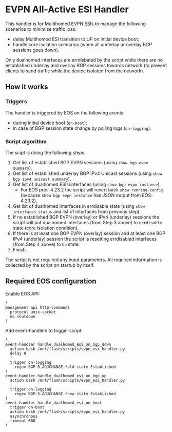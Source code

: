 # EVPN All-Active ESI Handler

This handler is for Multihomed EVPN ESIs to manage the following scenarios to minimize traffic loss:
 - delay Multihomed ESI transition to UP on initial device boot;
 - handle core isolation scenarios (when all underlay or overlay BGP sessions goes down).

Only dualhomed interfaces are errdisbaled by the script while there are no established underlay and overlay BGP sessions towards network (to prevent clients to send traffic while the device isolated from the network).

## How it works

### Triggers
The handler is triggered by EOS on the following events:
 - during initial device boot (`on-boot`);
 - in case of BGP session state change by polling logs (`on-logging`).

### Script algorithm
The scipt is doing the following steps:
1.  Get list of established BGP EVPN sessions (using `show bgp evpn summary`).
2.  Get list of established underlay BGP IPv4 Unicast sessions (using `show bgp ipv4 unicast summary`).
3.  Get list of dualhomed ESIs/interfaces (using `show bgp evpn instance`).
    - For EOS prior 4.23.2 the script will revert back `show running-config` (because `show bgp evpn instance` has JSON output from EOS-4.23.2).
4.  Get list of dualhomed interfaces in errdisable state (using `show interfaces status` and list of interfaces from previous step).
5.  If no established BGP EVPN (overlay) or IPv4 (underlay) sessions the script will put dualhomed interfaces (from Step 3 above) to `errdisable` state (core isolation condition).
6.  If there is at least one BGP EVPN (overlay) session and at least one BGP IPv4 (underlay) session the script is resetting errdisabled interfaces (from Step 4 above) to `Up` state.
7.  Finish.

The script is not required any input parameters. All required information is collected by the script on startup by itself.

## Required EOS configuration
Enable EOS API:
```
!
management api http-commands
  protocol unix-socket
  no shutdown
!
```

Add event-handlers to trigger script:
```
!
event-handler handle_dualhomed_esi_on_bgp_down
  action bash /mnt/flash/scripts/evpn_esi_handler.py
  delay 0
  !
  trigger on-logging
    regex BGP-5-ADJCHANGE.*old state Established
!
event-handler handle_dualhomed_esi_on_bgp_up
  action bash /mnt/flash/scripts/evpn_esi_handler.py
  !
  trigger on-logging
    regex BGP-5-ADJCHANGE.*new state Established
!
event-handler handle_dualhomed_esi_on_boot
  trigger on-boot
  action bash /mnt/flash/scripts/evpn_esi_handler.py
  asynchronous
  timeout 600
!
```
